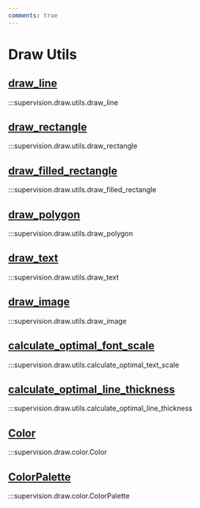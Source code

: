 ```yaml
---
comments: true
---
```


# Draw Utils

<div class="md-typeset">
    <h2><a href="#supervision.draw.utils.draw_line">draw_line</a></h2>
</div>

:::supervision.draw.utils.draw_line

<div class="md-typeset">
    <h2><a href="#supervision.draw.utils.draw_rectangle">draw_rectangle</a></h2>
</div>

:::supervision.draw.utils.draw_rectangle

<div class="md-typeset">
    <h2><a href="#supervision.draw.utils.draw_filled_rectangle">draw_filled_rectangle</a></h2>
</div>

:::supervision.draw.utils.draw_filled_rectangle

<div class="md-typeset">
    <h2><a href="#supervision.draw.utils.draw_polygon">draw_polygon</a></h2>
</div>

:::supervision.draw.utils.draw_polygon

<div class="md-typeset">
    <h2><a href="#supervision.draw.utils.draw_text">draw_text</a></h2>
</div>

:::supervision.draw.utils.draw_text

<div class="md-typeset">
    <h2><a href="#supervision.draw.utils.draw_image">draw_image</a></h2>
</div>

:::supervision.draw.utils.draw_image

<div class="md-typeset">
    <h2><a href="#supervision.draw.utils.calculate_optimal_font_scale">calculate_optimal_font_scale</a></h2>
</div>

:::supervision.draw.utils.calculate_optimal_text_scale

<div class="md-typeset">
    <h2><a href="#supervision.draw.utils.calculate_optimal_line_thickness">calculate_optimal_line_thickness</a></h2>
</div>

:::supervision.draw.utils.calculate_optimal_line_thickness

<div class="md-typeset">
    <h2><a href="#supervision.draw.color.Color">Color</a></h2>
</div>

:::supervision.draw.color.Color

<div class="md-typeset">
    <h2><a href="#supervision.draw.color.ColorPalette">ColorPalette</a></h2>
</div>

:::supervision.draw.color.ColorPalette
